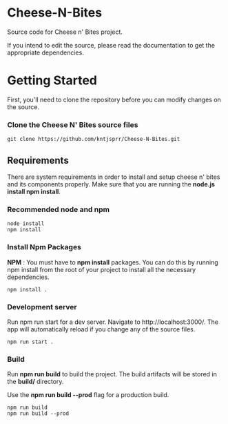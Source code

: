 # Cheese-N-Bites
Source code for Cheese n' Bites project.

If you intend to edit the source, please read the documentation to get the appropriate dependencies. 

# Getting Started
First, you'll need to clone the repository before you can modify changes on the source.
### Clone the Cheese N' Bites source files
```
git clone https://github.com/kntjsprr/Cheese-N-Bites.git
```
## Requirements

There are system requirements in order to install and setup cheese n' bites and its components properly. Make sure that you are running the __node.js install npm install__.
### Recommended node and npm

```
node install
npm install
```
### Install Npm Packages

__NPM__ : You must have to __npm install__ packages. You can do this by running npm install from the root of your project to install all the necessary dependencies.
```
npm install .
```
### Development server

Run npm run start for a dev server. Navigate to http://localhost:3000/. The app will automatically reload if you change any of the source files. 
```
npm run start .
```
### Build

Run __npm run build__ to build the project. The build artifacts will be stored in the __build/__ directory. 

Use the __npm run build --prod__ flag for a production build.
```
npm run build
npm run build --prod
```
